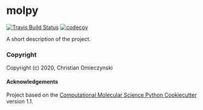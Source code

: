 molpy
==============================
[//]: # (Badges)
[![Travis Build Status](https://travis-ci.com/chromi82/molpy.svg?branch=master)](https://travis-ci.com/chromi82/molpy)
[![codecov](https://codecov.io/gh/chromi82/molpy/branch/master/graph/badge.svg)](https://codecov.io/gh/chromi82/molpy/branch/master)

A short description of the project.

### Copyright

Copyright (c) 2020, Christian Omieczynski


#### Acknowledgements
 
Project based on the 
[Computational Molecular Science Python Cookiecutter](https://github.com/molssi/cookiecutter-cms) version 1.1.
